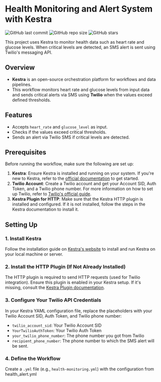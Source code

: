 # Health Monitoring and Alert System with Kestra

![GitHub last commit](https://img.shields.io/github/last-commit/harshitt13/Smart_Health_Care_Automated_System)
![GitHub repo size](https://img.shields.io/github/repo-size/harshitt13/Smart_Health_Care_Automated_System)
![GitHub stars](https://img.shields.io/github/stars/harshitt13/Smart_Health_Care_Automated_System)

This project uses Kestra to monitor health data such as heart rate and glucose levels. When critical levels are detected, an SMS alert is sent using Twilio's messaging API.

## Overview

- **Kestra** is an open-source orchestration platform for workflows and data pipelines.
- This workflow monitors heart rate and glucose levels from input data and sends critical alerts via SMS using **Twilio** when the values exceed defined thresholds.
  
## Features

- Accepts `heart_rate` and `glucose_level` as input.
- Checks if the values exceed critical thresholds.
- Sends an alert via Twilio SMS if critical levels are detected.
  
## Prerequisites

Before running the workflow, make sure the following are set up:

1. **Kestra**: Ensure Kestra is installed and running on your system. If you're new to Kestra, refer to the [official documentation](https://kestra.io) to get started.
2. **Twilio Account**: Create a Twilio account and get your Account SID, Auth Token, and a Twilio phone number. For more information on how to set up Twilio, refer to [Twilio's official guide](https://www.twilio.com/docs/usage/keys-and-sid).
3. **Kestra Plugin for HTTP**: Make sure that the Kestra HTTP plugin is installed and configured. If it is not installed, follow the steps in the Kestra documentation to install it.

## Setting Up

### 1. Install Kestra
Follow the installation guide on [Kestra's website](https://kestra.io/docs/installation) to install and run Kestra on your local machine or server.

### 2. Install the HTTP Plugin (If Not Already Installed)
The HTTP plugin is required to send HTTP requests (used for Twilio integration). Ensure this plugin is enabled in your Kestra setup. If it's missing, consult the [Kestra Plugin documentation](https://kestra.io/plugins).

### 3. Configure Your Twilio API Credentials
In your Kestra YAML configuration file, replace the placeholders with your Twilio Account SID, Auth Token, and Twilio phone number:

- `twilio_account_sid`: Your Twilio Account SID
- `YourTwilioAuthToken`: Your Twilio Auth Token
- `your_twilio_phone_number`: The phone number you got from Twilio
- `recipient_phone_number`: The phone number to which the SMS alert will be sent.

### 4. Define the Workflow

Create a `.yml` file (e.g., `health-monitoring.yml`) with the configuration from health_alert.yml
